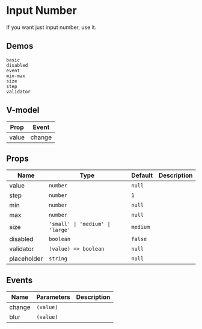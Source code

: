 # Input Number
If you want just input number, use it.
## Demos
```demo
basic
disabled
event
min-max
size
step
validator
```
## V-model
|Prop|Event|
|-|-|
|value|change|

## Props
|Name|Type|Default|Description|
|-|-|-|-|
|value|`number`|`null`||
|step|`number`|`1`||
|min|`number`|`null`||
|max|`number`|`null`||
|size|`'small' \| 'medium' \| 'large'`|`medium`||
|disabled|`boolean`|`false`||
|validator|`(value) => boolean`|`null`||
|placeholder|`string`|`null`||

## Events
|Name|Parameters|Description|
|-|-|-|
|change|`(value)`||
|blur|`(value)`||